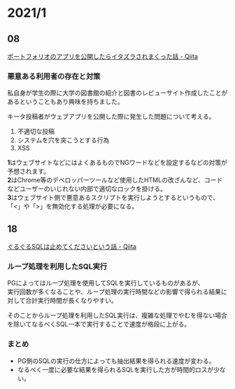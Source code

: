 # 2021/1

## 08
[ポートフォリオのアプリを公開したらイタズラされまくった話 \- Qiita](https://qiita.com/nasuB7373/items/10bebd8e9f0b3331f348)

### 悪意ある利用者の存在と対策
私自身が学生の際に大学の図書館の紹介と図書のレビューサイト作成したことがあるということもあり興味を持ちました。  

キータ投稿者がウェブアプリを公開した際に発生した問題について考える。

1. 不適切な投稿
2. システムを穴を突こうとする行為
3. XSS

**1**はウェブサイトなどにはよくあるものでNGワードなどを設定するなどの対策が予想されます。  
**2**はChrome等のデベロッパーツールなど使用したHTMLの改ざんなど、コードなどユーザーのいじれない内部で適切なロックを掛ける。  
**3**はウェブサイト側で悪意あるスクリプトを実行しようとするというもので、「<」や「>」を無効化する処理が必要になる。

## 18
[ぐるぐるSQLは止めてくださいという話 \- Qiita](https://qiita.com/abe_masanori/items/1a2b9c1f1069c43237f8)

### ループ処理を利用したSQL実行
PGによってはループ処理を使用してSQLを実行しているものがあるが、  
実行回数が多くなることや、ループ処理の実行時間などの影響で得られる結果に対して合計実行時間が長くなりやすい。

そのことからループ処理を利用したSQL実行は、複雑な処理でやむを得ない場合を除いてなるべくSQL一本で実行することで速度が格段に上がる。

### まとめ
* PG側のSQLの実行の仕方によっても抽出結果を得られる速度が変わる。
* なるべく一度に必要な結果を得られるSQLを実行した方が時間的ロスが少ない。

